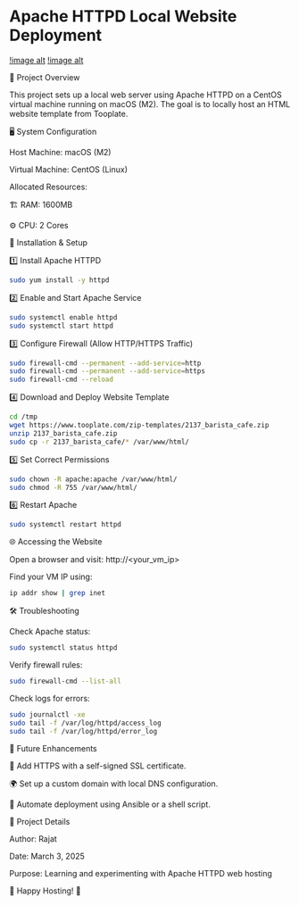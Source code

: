 # Apache HTTPD Local Website Deployment
[!image alt](https://github.com/rajatrajat0210/Apache-HTTPD-Deployment/blob/main/deployedwebsite.png?raw=true)
[!image alt](https://github.com/rajatrajat0210/Apache-HTTPD-Deployment/blob/main/apache-vms.png?raw=true)

📌 Project Overview

This project sets up a local web server using Apache HTTPD on a CentOS virtual machine running on macOS (M2). The goal is to locally host an HTML website template from Tooplate.

🖥️ System Configuration

Host Machine: macOS (M2)

Virtual Machine: CentOS (Linux)

Allocated Resources:

🏗 RAM: 1600MB

⚙️ CPU: 2 Cores

🚀 Installation & Setup


1️⃣ Install Apache HTTPD
```bash
sudo yum install -y httpd
```

2️⃣ Enable and Start Apache Service
```bash
sudo systemctl enable httpd
sudo systemctl start httpd
```

3️⃣ Configure Firewall (Allow HTTP/HTTPS Traffic)
```bash
sudo firewall-cmd --permanent --add-service=http
sudo firewall-cmd --permanent --add-service=https
sudo firewall-cmd --reload
```

4️⃣ Download and Deploy Website Template
```bash
cd /tmp
wget https://www.tooplate.com/zip-templates/2137_barista_cafe.zip
unzip 2137_barista_cafe.zip
sudo cp -r 2137_barista_cafe/* /var/www/html/
```

5️⃣ Set Correct Permissions
```bash
sudo chown -R apache:apache /var/www/html/
sudo chmod -R 755 /var/www/html/
```

6️⃣ Restart Apache
```bash
sudo systemctl restart httpd
```

🌐 Accessing the Website

Open a browser and visit: http://<your_vm_ip>

Find your VM IP using:
```bash
ip addr show | grep inet
```
🛠 Troubleshooting

Check Apache status:
```bash
sudo systemctl status httpd
```
Verify firewall rules:
```bash
sudo firewall-cmd --list-all
```
Check logs for errors:
```bash
sudo journalctl -xe
sudo tail -f /var/log/httpd/access_log
sudo tail -f /var/log/httpd/error_log
```
📌 Future Enhancements

🔐 Add HTTPS with a self-signed SSL certificate.

🌍 Set up a custom domain with local DNS configuration.

🤖 Automate deployment using Ansible or a shell script.

📅 Project Details

Author: Rajat

Date: March 3, 2025

Purpose: Learning and experimenting with Apache HTTPD web hosting

🚀 Happy Hosting! 🎉

